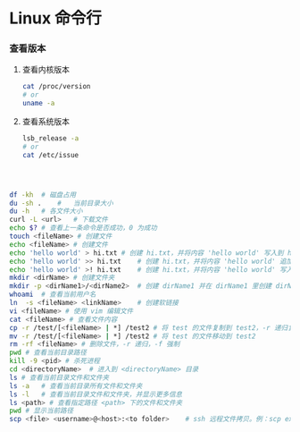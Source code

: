 # Linux 命令行

### 查看版本

1. 查看内核版本

   ``` sh
   cat /proc/version
   # or
   uname -a
   ```

2. 查看系统版本

   ```sh
   lsb_release -a
   # or
   cat /etc/issue





``` sh
df -kh	# 磁盘占用
du -sh .	#	当前目录大小
du -h	# 各文件大小
curl -L	<url>	# 下载文件
echo $?	# 查看上一条命令是否成功，0 为成功
touch <fileName> # 创建文件
echo <fileName>	# 创建文件
echo 'hello world' > hi.txt	# 创建 hi.txt，并将内容 'hello world' 写入到 hi.txt
echo 'hello world' >> hi.txt	# 创建 hi.txt，并将内容 'hello world' 追加到 hi.txt
echo 'hello world' >! hi.txt	# 创建 hi.txt，并将内容 'hello world' 写入 hi.txt 并覆盖原来的内容
mkdir <dirName> # 创建文件夹
mkdir -p <dirName1>/<dirName2>	# 创建 dirName1 并在 dirName1 里创建 dirName2
whoami	# 查看当前用户名
ln	-s <fileName> <linkName>	# 创建软链接
vi <fileName> # 使用 vim 编辑文件
cat <fileName> # 查看文件内容
cp -r /test/[<fileName> | *] /test2 # 将 test 的文件复制到 test2，-r 递归复制整个目录
mv -r /test/[<fileName> | *] /test2 # 将 test 的文件移动到 test2
rm -rf <fileName> # 删除文件，-r 递归，-f 强制
pwd # 查看当前目录路径
kill -9 <pid> # 杀死进程
cd <directoryName>	# 进入到 <directoryName> 目录
ls # 查看当前目录文件和文件夹
ls -a	# 查看当前目录所有文件和文件夹
ls -l	# 查看当前目录文件和文件夹，并显示更多信息
ls <path> # 查看指定路径 <path> 下的文件和文件夹
pwd	# 显示当前路径
scp <file> <username>@<host>:<to folder>	# ssh 远程文件拷贝。例：scp example.txt jay@192.168.1.1:/tmp
```

